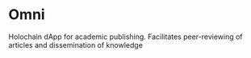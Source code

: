 # Omni
Holochain dApp for academic publishing. Facilitates peer-reviewing of articles and dissemination of knowledge 
